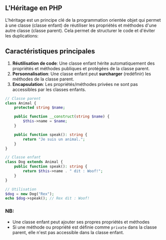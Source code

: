 ## L'Héritage en PHP

L'héritage est un principe clé de la programmation orientée objet qui permet à une classe (classe enfant)
de réutiliser les propriétés et méthodes d'une autre classe (classe parent). Cela permet de structurer le
code et d'éviter les duplications:

## Caractéristiques principales
1. **Réutilisation de code**: Une classe enfant hérite automatiquement des propriétés et méthodes publiques et protégées de la classe parent.
2. **Personnalisation**: Une classe enfant peut **surcharger** (redéfinir) les méthodes de la classe parent.
3. **Encapsulation**: Les propriétés/méthodes privées ne sont pas accessibles par les classes enfants.

```php
// Classe parent
class Animal {
    protected string $name;

    public function __construct(string $name) {
        $this->name = $name;
    }

    public function speak(): string {
        return "Je suis un animal.";
    }
}

// Classe enfant
class Dog extends Animal {
    public function speak(): string {
        return $this->name . " dit : Woof!";
    }
}

// Utilisation
$dog = new Dog("Rex");
echo $dog->speak(); // Rex dit : Woof!

```

### NB:
- Une classe enfant peut ajouter ses propres propriétés et méthodes
- Si une méthode ou propriété est définie comme `private` dans la classe parent, elle n'est pas accessible dans la classe enfant.